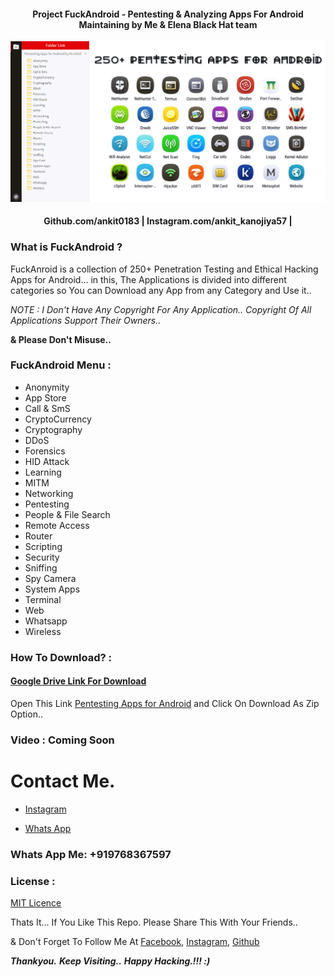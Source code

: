 #### <p align="center">Project FuckAndroid - Pentesting & Analyzing Apps For Android Maintaining by Me & Elena Black Hat team </P>

<p align="center"><img src="https://github.com/ankit0183/Fuck-Android/blob/master/FuckAndroid.png?raw=true" /></p>

#### <p align="center">Github.com/ankit0183 | Instagram.com/ankit_kanojiya57 | </p>

### What is FuckAndroid ?

FuckAnroid is a collection of 250+ Penetration Testing and Ethical Hacking Apps for Android... in this, The Applications is divided into different categories so You can Download any App from any Category and Use it.. 

*NOTE : I Don't Have Any Copyright For Any Application.. Copyright Of All Applications Support Their Owners..*

**& Please Don't Misuse..**

### FuckAndroid Menu :
 
 - Anonymity
 - App Store
 - Call & SmS
 - CryptoCurrency
 - Cryptography
 - DDoS
 - Forensics
 - HID Attack
 - Learning
 - MITM
 - Networking
 - Pentesting
 - People & File Search
 - Remote Access
 - Router
 - Scripting
 - Security
 - Sniffing
 - Spy Camera
 - System Apps 
 - Terminal
 - Web
 - Whatsapp
 - Wireless

### How To Download? :
#### [Google Drive Link For Download](https://drive.google.com/file/d/1Ei0GyTciNl6EObzAVywdBfNfM9Uu6xCG/view?usp=sharing) 
Open This Link [Pentesting Apps for Android](https://mega.nz/#F!jddEnKgY!ELvIqtW1xzDFwn3ZhpXBWQ) and Click On Download As Zip Option..

### Video : Coming Soon

# Contact Me.



- [Instagram](https://www.instagram.com/ankit_kanojiya57/)

 - [Whats App](https://wa.me/+919768367597)

### Whats App Me: +919768367597


### License :

[MIT Licence](https://github.com/ankit0183/Fuck-Android/blob/master/LICENSE)

Thats It... If You Like This Repo. Please Share This With Your Friends..

& Don't Forget To Follow Me At 
 [Facebook](https://www.facebook.com/Ankit.Kanojiya.0153),
 [Instagram](https://www.instagram.com/ankit_kanojiya57/),
 [Github](https://www.github.com/ankit0183)

***Thankyou.***
***Keep Visiting..***
***Happy Hacking.!!! :)***
